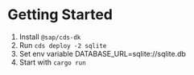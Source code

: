 # Getting Started

1) Install `@sap/cds-dk`
2) Run `cds deploy -2 sqlite`
3) Set env variable DATABASE_URL=sqlite://sqlite.db
4) Start with `cargo run`
